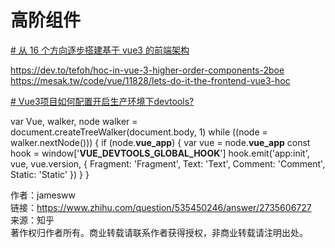 
# 高阶组件


[# 从 16 个方向逐步搭建基于 vue3 的前端架构](https://juejin.cn/post/7025524870842679310)

https://dev.to/tefoh/hoc-in-vue-3-higher-order-components-2boe
https://mesak.tw/code/vue/11828/lets-do-it-the-frontend-vue3-hoc


[# Vue3项目如何配置开启生产环境下devtools?](https://www.zhihu.com/question/535450246)



var Vue, walker, node walker = document.createTreeWalker(document.body, 1) while ((node = walker.nextNode())) { if (node.__vue_app__) { var vue = node.__vue_app__ const hook = window['__VUE_DEVTOOLS_GLOBAL_HOOK__'] hook.emit('app:init', vue, vue.version, { Fragment: 'Fragment', Text: 'Text', Comment: 'Comment', Static: 'Static' }) } }

  
  
作者：jamesww  
链接：https://www.zhihu.com/question/535450246/answer/2735606727  
来源：知乎  
著作权归作者所有。商业转载请联系作者获得授权，非商业转载请注明出处。